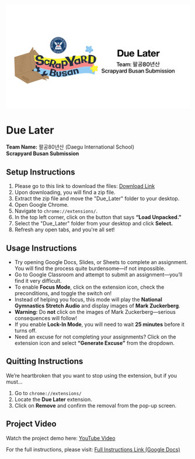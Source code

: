 ![Due Later - Scrapyard Busan](https://raw.githubusercontent.com/oliver0828-dev/Due_Later/main/scrapyard.png)
# Due Later

**Team Name:** 팔공80년산 (Daegu International School)  
**Scrapyard Busan Submission**  

## Setup Instructions
1. Please go to this link to download the files: [Download Link](https://docs.google.com/uc?export=download&id=1Vc32q9m0DK75uyLjg6Aw2_I0McAStfg8)
2. Upon downloading, you will find a zip file.
3. Extract the zip file and move the "Due_Later" folder to your desktop.
4. Open Google Chrome.
5. Navigate to `chrome://extensions/`.
6. In the top left corner, click on the button that says **“Load Unpacked.”**
7. Select the "Due_Later" folder from your desktop and click **Select.**
8. Refresh any open tabs, and you're all set!

## Usage Instructions
- Try opening Google Docs, Slides, or Sheets to complete an assignment. You will find the process quite burdensome—if not impossible.
- Go to Google Classroom and attempt to submit an assignment—you’ll find it very difficult.
- To enable **Focus Mode**, click on the extension icon, check the preconditions, and toggle the switch on!
- Instead of helping you focus, this mode will play the **National Gymnastics Stretch Audio** and display images of **Mark Zuckerberg**.
- **Warning:** Do **not** click on the images of Mark Zuckerberg—serious consequences will follow!
- If you enable **Lock-In Mode**, you will need to wait **25 minutes** before it turns off.
- Need an excuse for not completing your assignments? Click on the extension icon and select **“Generate Excuse”** from the dropdown.

## Quitting Instructions
We’re heartbroken that you want to stop using the extension, but if you must...
1. Go to `chrome://extensions/`
2. Locate the **Due Later** extension.
3. Click on **Remove** and confirm the removal from the pop-up screen.

## Project Video
Watch the project demo here: [YouTube Video](https://www.youtube.com/watch?v=cyhb0shIjmg)

For the full instructions, please visit: [Full Instructions Link (Google Docs)](https://docs.google.com/document/d/1DuAxBlpRcn9dVq0Ll7GYrvjBH4OwlBXdt5DzXpTK_go/edit?usp=sharing)

